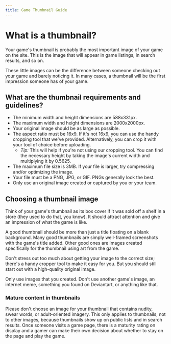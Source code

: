 ```yaml
---
title: Game Thumbnail Guide
---
```


# What is a thumbnail?

Your game's thumbnail is probably the most important image of your game on the site. This is the image that will appear in game listings, in search results, and so on.

These little images can be the difference between someone checking out your game and barely noticing it. In many cases, a thumbnail will be the first impression someone has of your game.

## What are the thumbnail requirements and guidelines?

- The minimum width and height dimensions are 588x331px.
- The maximum width and height dimensions are 2000x2000px.
- Your original image should be as large as possible.
- The aspect ratio must be 16x9. If it's not 16x9, you can use the handy cropping tool that we've provided. Alternatively, you can crop it with your tool of choice before uploading.
    - _Tip:_ This will help if you're not using our cropping tool. You can find the necessary height by taking the image's current width and multiplying it by 0.5625.
- The maximum file size is 3MB. If your file is larger, try compressing and/or optimizing the image.
- Your file must be a PNG, JPG, or GIF. PNGs generally look the best.
- Only use an original image created or captured by you or your team.

## Choosing a thumbnail image

Think of your game's thumbnail as its box cover if it was sold off a shelf in a store (they used to do that, you know). It should attract attention and give an impression of what the game is like.

A good thumbnail should be more than just a title floating on a blank background. Many good thumbnails are simply well-framed screenshots with the game's title added. Other good ones are images created specifically for the thumbnail using art from the game.

Don't stress out too much about getting your image to the correct size; there's a handy cropper tool to make it easy for you. But you should still start out with a high-quality original image.

Only use images that you created. Don't use another game's image, an internet meme, something you found on Deviantart, or anything like that.

### Mature content in thumbnails

Please don't choose an image for your thumbnail that contains nudity, swear words, or adult-oriented imagery. This only applies to thumbnails, not to other images, because thumbnails show up on public lists and in search results. Once someone visits a game page, there is a maturity rating on display and a gamer can make their own decision about whether to stay on the page and play the game.
